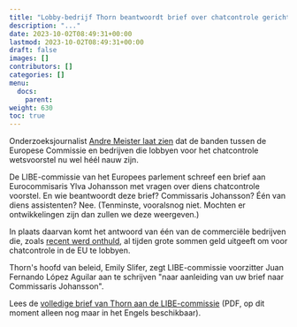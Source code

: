 ```yaml
---
title: "Lobby-bedrijf Thorn beantwoordt brief over chatcontrole gericht aan Eurocommisaris Johansson"
description: "..."
date: 2023-10-02T08:49:31+00:00
lastmod: 2023-10-02T08:49:31+00:00
draft: false
images: []
contributors: []
categories: []
menu:
  docs:
    parent: 
weight: 630
toc: true
---
```


Onderzoeksjournalist [Andre Meister laat zien](https://chaos.social/@andre_meister/111165087812210333) dat de banden tussen de Europese Commissie en bedrijven die lobbyen voor het chatcontrole wetsvoorstel nu wel héél nauw zijn.

De LIBE-commissie van het Europees parlement schreef een brief aan Eurocommisaris Ylva Johansson met vragen over diens chatcontrole voorstel. En wie beantwoordt deze brief? Commissaris Johansson? Één van diens assistenten? Nee. (Tenminste, vooralsnog niet. Mochten er ontwikkelingen zijn dan zullen we deze weergeven.)

In plaats daarvan komt het antwoord van één van de commerciële bedrijven die, zoals [recent werd onthuld](https://chatcontrole.nl/nieuws/chatcontrole-lobby-netwerk/), al tijden grote sommen geld uitgeeft om voor chatcontrole in de EU te lobbyen.

Thorn's hoofd van beleid, Emily Slifer, zegt LIBE-commissie voorzitter Juan Fernando López Aguilar aan te schrijven "naar aanleiding van uw brief naar Commissaris Johansson". 

Lees de [volledige brief van Thorn aan de LIBE-commissie](https://netzpolitik.org/wp-upload/2023/10/2023-10-02_Thorn_LIBE_Letter.pdf) (PDF, op dit moment alleen nog maar in het Engels beschikbaar).